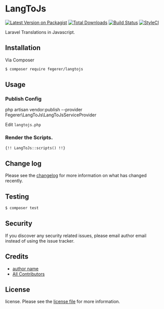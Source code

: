 # LangToJs

[![Latest Version on Packagist][ico-version]][link-packagist]
[![Total Downloads][ico-downloads]][link-downloads]
[![Build Status][ico-travis]][link-travis]
[![StyleCI][ico-styleci]][link-styleci]

Laravel Translations in Javascript.

## Installation

Via Composer

``` bash
$ composer require fegerer/langtojs
```

## Usage

### Publish Config
php artisan vendor:publish --provider Fegerer\LangToJs\LangToJsServiceProvider

Edit ``langtojs.php`` 

### Render the Scripts.
``` html
{!! LangToJs::scripts() !!}
```

## Change log

Please see the [changelog](changelog.md) for more information on what has changed recently.

## Testing

``` bash
$ composer test
```

## Security

If you discover any security related issues, please email author email instead of using the issue tracker.

## Credits

- [author name][link-author]
- [All Contributors][link-contributors]

## License

license. Please see the [license file](license.md) for more information.

[ico-version]: https://img.shields.io/packagist/v/fegerer/langtojs.svg?style=flat-square
[ico-downloads]: https://img.shields.io/packagist/dt/fegerer/langtojs.svg?style=flat-square
[ico-travis]: https://img.shields.io/travis/fegerer/langtojs/master.svg?style=flat-square
[ico-styleci]: https://styleci.io/repos/12345678/shield

[link-packagist]: https://packagist.org/packages/fegerer/langtojs
[link-downloads]: https://packagist.org/packages/fegerer/langtojs
[link-travis]: https://travis-ci.org/fegerer/langtojs
[link-styleci]: https://styleci.io/repos/12345678
[link-author]: https://github.com/fegerer
[link-contributors]: ../../contributors
